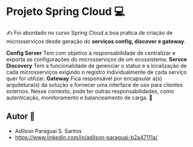 # Projeto Spring Cloud 💻
 
:writing_hand: Foi abordado no curso Spring Cloud a boa pratica de criação de microsserviços desde geração do **serviços config, discover e gateway**.

**Config Server** Tem com objetivo a responsabilidade de centralizar e exporta as configurações do microsserviços de um ecossistema.
**Servce Discovery** Tem a funcionalidade de gerenciar o status e a localização de cada microsserviços exigindo o registro individualmente de cada serviço quer for utilizar.
**Gateway** Fica responsável por encapsular a(s) arquitetura(s) da solução e fornecer uma interface de uso para clientes externos. Nesse contexto, pode ter outras responsabilidades, como autenticação, monitoramento e balanceamento de carga.
:wave:

## Autor :call_me_hand:
* Adilson Paraguai S. Santos
* https://www.linkedin.com/in/adilson-paraguai-b2a47111a/
